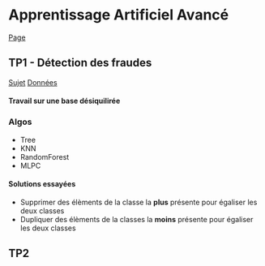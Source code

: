 Apprentissage Artificiel Avancé
===============================
[Page](http://www-lisic.univ-littoral.fr/~teytaud/apprentissageAvance.html)

TP1 - Détection des fraudes
---
[Sujet](http://www-lisic.univ-littoral.fr/~teytaud/files/Cours/Apprentissage/tp1avance.pdf)
[Données](www-lisic.univ-littoral.fr/~teytaud/files/Cours/Apprentissage/data/creditcard.csv)

#### Travail sur une base désiquilirée

### Algos
* Tree
* KNN
* RandomForest
* MLPC

#### Solutions essayées
* Supprimer des élèments de la classe la **plus** présente pour égaliser les deux classes
* Dupliquer des élèments de la classes la **moins** présente pour égaliser les deux classes

TP2
---